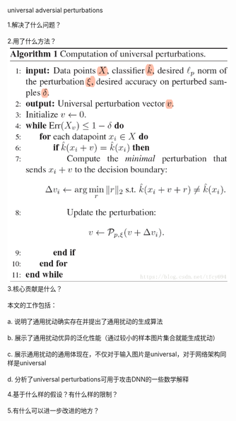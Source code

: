 universal adversial perturbations<br>  

1.解决了什么问题？<br>  
2.用了什么方法？
![image](https://github.com/Ziwen-He/paper-read/blob/master/universal.png)
3.核心贡献是什么？<br>  
本文的工作包括： <br>  
a. 说明了通用扰动确实存在并提出了通用扰动的生成算法 <br>  
b. 展示了通用扰动优异的泛化性能（通过较小的样本图片集合就能生成扰动） <br>  
c. 展示通用扰动的通用体现在，不仅对于输入图片是universal，对于网络架构同样是universal <br>  
d. 分析了universal perturbations可用于攻击DNN的一些数学解释<br>  

4.基于什么样的假设？有什么样的限制？<br>  
5.有什么可以进一步改进的地方？<br>  

